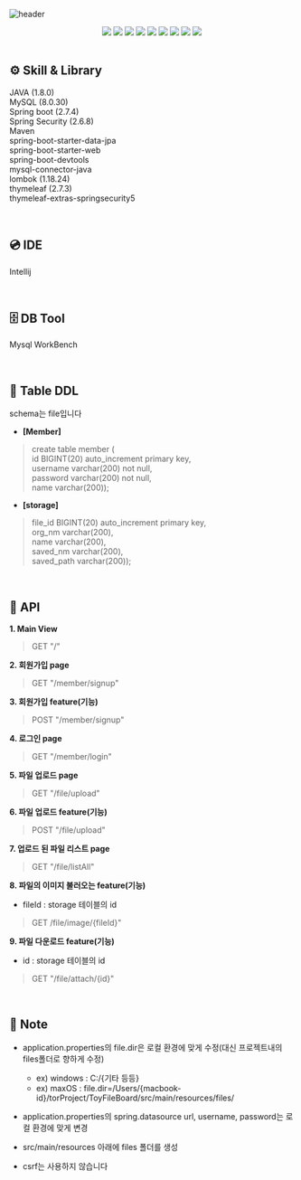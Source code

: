 ![header](https://capsule-render.vercel.app/api?type=waving&color=auto&height=300&section=header&text=ToyFileBoard&fontSize=90&animation=fadeIn&fontAlignY=38&desc=파일_게시판_서브_프로젝트&descAlignY=51&descAlign=62)
<div align="center">
	<img src="https://img.shields.io/badge/Java-007396?style=flat&logo=Java&logoColor=white" />
	<img src="https://img.shields.io/badge/HTML5-E34F26?style=flat&logo=HTML5&logoColor=white" />
	<img src="https://img.shields.io/badge/CSS3-1572B6?style=flat&logo=CSS3&logoColor=white" />
    <img src="https://img.shields.io/badge/MySQL-4479A1?style=flat&logo=MySQL&logoColor=white" />
    <img src="https://img.shields.io/badge/Spring Boot-6DB33F?style=flat&logo=Spring Boot&logoColor=white" />
    <img src="https://img.shields.io/badge/Spring Security-6DB33F?style=flat&logo=Spring Security&logoColor=white" />
    <img src="https://img.shields.io/badge/Maven-1572B6?style=flat&logoColor=white" />
    <img src="https://img.shields.io/badge/Thymeleaf-005F0F?style=flat&logo=Thymeleaf&logoColor=white" />
    <img src="https://img.shields.io/badge/IntelliJ IDEA-000000?style=flat&logo=IntelliJ IDEA&logoColor=white" />
</div>

<br/>

## ⚙️ Skill & Library
JAVA (1.8.0)  
MySQL (8.0.30)  
Spring boot (2.7.4)  
Spring Security (2.6.8)  
Maven  
spring-boot-starter-data-jpa  
spring-boot-starter-web  
spring-boot-devtools  
mysql-connector-java  
lombok (1.18.24)  
thymeleaf (2.7.3)  
thymeleaf-extras-springsecurity5  

<br/>

## 💿 IDE

Intellij

<br/>

## 🗄 DB Tool

Mysql WorkBench

<br/>

## 📁 Table DDL
schema는 file입니다  

- **[Member]**  
>create table member (  
id BIGINT(20) auto_increment primary key,  
username varchar(200) not null,  
password varchar(200) not null,  
name varchar(200));
  

- **[storage]**  
>file_id BIGINT(20) auto_increment primary key,  
org_nm varchar(200),  
name varchar(200),  
saved_nm varchar(200),  
saved_path varchar(200));  

<br/>

## 🔗 API
**1. Main View**  
> GET "/"  

**2. 회원가입 page**  
> GET "/member/signup"  

**3. 회원가입 feature(기능)**  
> POST "/member/signup"  

**4. 로그인 page**  
> GET "/member/login"  

**5. 파일 업로드 page**  
> GET "/file/upload"  

**6. 파일 업로드 feature(기능)**  
> POST "/file/upload"  

**7. 업로드 된 파일 리스트 page**  
> GET "/file/listAll"  

**8. 파일의 이미지 불러오는 feature(기능)**  
 - fileId : storage 테이블의 id  
> GET /file/image/{fileId}"  

**9. 파일 다운로드 feature(기능)**  
 - id : storage 테이블의 id  
> GET "/file/attach/{id}"  

<br/>  

## 📒 Note
- application.properties의 file.dir은 로컬 환경에 맞게 수정(대신 프로젝트내의 files폴더로 향하게 수정)  
  - ex) windows : C:/{기타 등등}
  - ex) maxOS : file.dir=/Users/{macbook-id}/torProject/ToyFileBoard/src/main/resources/files/  
  
- application.properties의 spring.datasource url, username, password는 로컬 환경에 맞게 변경  
  
- src/main/resources 아래에 files 폴더를 생성  
  
- csrf는 사용하지 않습니다